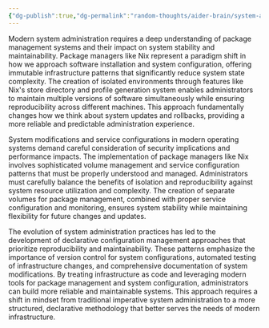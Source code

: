```yaml
---
{"dg-publish":true,"dg-permalink":"random-thoughts/aider-brain/system-administration-patterns","permalink":"/random-thoughts/aider-brain/system-administration-patterns/","title":"System Administration Patterns and Package Management","tags":["system-administration","package-management","infrastructure","devops"]}
---
```



Modern system administration requires a deep understanding of package management systems and their impact on system stability and maintainability. Package managers like Nix represent a paradigm shift in how we approach software installation and system configuration, offering immutable infrastructure patterns that significantly reduce system state complexity. The creation of isolated environments through features like Nix's store directory and profile generation system enables administrators to maintain multiple versions of software simultaneously while ensuring reproducibility across different machines. This approach fundamentally changes how we think about system updates and rollbacks, providing a more reliable and predictable administration experience.

System modifications and service configurations in modern operating systems demand careful consideration of security implications and performance impacts. The implementation of package managers like Nix involves sophisticated volume management and service configuration patterns that must be properly understood and managed. Administrators must carefully balance the benefits of isolation and reproducibility against system resource utilization and complexity. The creation of separate volumes for package management, combined with proper service configuration and monitoring, ensures system stability while maintaining flexibility for future changes and updates.

The evolution of system administration practices has led to the development of declarative configuration management approaches that prioritize reproducibility and maintainability. These patterns emphasize the importance of version control for system configurations, automated testing of infrastructure changes, and comprehensive documentation of system modifications. By treating infrastructure as code and leveraging modern tools for package management and system configuration, administrators can build more reliable and maintainable systems. This approach requires a shift in mindset from traditional imperative system administration to a more structured, declarative methodology that better serves the needs of modern infrastructure.
